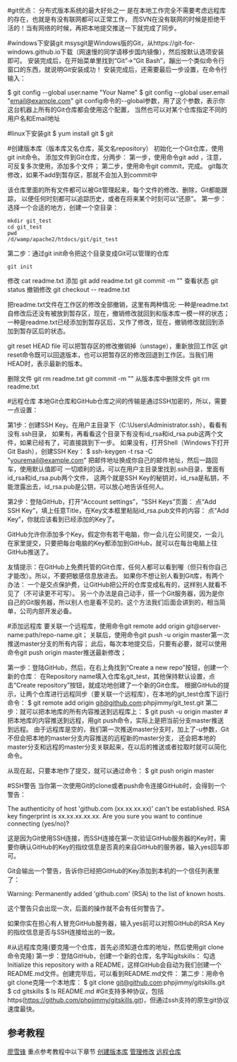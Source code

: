 #git优点：
分布式版本系统的最大好处之一
    是在本地工作完全不需要考虑远程库的存在，也就是有没有联网都可以正常工作，
    而SVN在没有联网的时候是拒绝干活的！当有网络的时候，再把本地提交推送一下就完成了同步。


#windows下安装git
msysgit是Windows版的Git，从https://git-for-windows.github.io下载（网速慢的同学请移步国内镜像），然后按默认选项安装即可。
安装完成后，在开始菜单里找到“Git”->“Git Bash”，蹦出一个类似命令行窗口的东西，就说明Git安装成功！
安装完成后，还需要最后一步设置，在命令行输入：

$ git config --global user.name "Your Name"
$ git config --global user.email "email@example.com"
git config命令的--global参数，用了这个参数，表示你这台机器上所有的Git仓库都会使用这个配置，
当然也可以对某个仓库指定不同的用户名和Email地址



#linux下安装git
$ yum install git
$ git 


#创建版本库（版本库又名仓库，英文名repository）
初始化一个Git仓库，使用git init命令。
添加文件到Git仓库，分两步：
    第一步，使用命令git add <file>，注意，可反复多次使用，添加多个文件；
    第二步，使用命令git commit，完成。
git每次修改，如果不add到暂存区，那就不会加入到commit中


该仓库里面的所有文件都可以被Git管理起来，每个文件的修改、删除，Git都能跟踪，
以便任何时刻都可以追踪历史，或者在将来某个时刻可以“还原”。
第一步：选择一个合适的地方，创建一个空目录：
```
mkdir git_test
cd git_test
pwd
/d/wamp/apache2/htdocs/git/git_test
```
第二步：通过git init命令把这个目录变成Git可以管理的仓库
```
git init

```
修改 cat readme.txt 
添加 git add readme.txt
     git commit -m ""
查看状态 git status
撤销修改 git checkout -- readme.txt

把readme.txt文件在工作区的修改全部撤销，这里有两种情况:
  一种是readme.txt自修改后还没有被放到暂存区，现在，撤销修改就回到和版本库一模一样的状态；
  一种是readme.txt已经添加到暂存区后，又作了修改，现在，撤销修改就回到添加到暂存区后的状态。

git reset HEAD file 可以把暂存区的修改撤销掉（unstage），重新放回工作区
git reset命令既可以回退版本，也可以把暂存区的修改回退到工作区。当我们用HEAD时，表示最新的版本。

删除文件 git rm readme.txt
        git commit -m ""
从版本库中删除文件 git rm readme.txt



#远程仓库
本地Git仓库和GitHub仓库之间的传输是通过SSH加密的，所以，需要一点设置：

第1步：创建SSH Key。在用户主目录下（C:\Users\Administrator\.ssh），看看有没有.ssh目录，
        如果有，再看看这个目录下有没有id_rsa和id_rsa.pub这两个文件，如果已经有了，可直接跳到下一步。
        如果没有，打开Shell（Windows下打开Git Bash），创建SSH Key：
        $ ssh-keygen -t rsa -C "youremail@example.com"
        把邮件地址换成你自己的邮件地址，然后一路回车，使用默认值即可
        一切顺利的话，可以在用户主目录里找到.ssh目录，里面有id_rsa和id_rsa.pub两个文件，
        这两个就是SSH Key的秘钥对，id_rsa是私钥，不能泄露出去，id_rsa.pub是公钥，可以放心地告诉任何人。

第2步：登陆GitHub，打开“Account settings”，“SSH Keys”页面：
       点“Add SSH Key”，填上任意Title，在Key文本框里粘贴id_rsa.pub文件的内容：
       点“Add Key”，你就应该看到已经添加的Key了。

GitHub允许你添加多个Key。假定你有若干电脑，你一会儿在公司提交，一会儿在家里提交，只要把每台电脑的Key都添加到GitHub，就可以在每台电脑上往GitHub推送了。

友情提示：在GitHub上免费托管的Git仓库，任何人都可以看到喔（但只有你自己才能改）。所以，不要把敏感信息放进去。
如果你不想让别人看到Git库，有两个办法：
              一个是交点保护费，让GitHub把公开的仓库变成私有的，这样别人就看不见了（不可读更不可写）。
             另一个办法是自己动手，搭一个Git服务器，因为是你自己的Git服务器，所以别人也是看不见的。这个方法我们后面会讲到的，相当简单，公司内部开发必备。


#添加远程库
要关联一个远程库，使用命令git remote add origin git@server-name:path/repo-name.git；
关联后，使用命令git push -u origin master第一次推送master分支的所有内容；
此后，每次本地提交后，只要有必要，就可以使用命令git push origin master推送最新修改；


第一步：登陆GitHub，然后，在右上角找到“Create a new repo”按钮，创建一个新的仓库：
在Repository name填入仓库名git_test，其他保持默认设置，点击“Create repository”按钮，就成功地创建了一个新的Git仓库。
根据GitHub的提示，让两个仓库进行远程同步（要关联一个远程库），在本地的git_test仓库下运行命令：
$ git remote add origin git@github.com:phpjimmy/git_test.git
第二步：就可以把本地库的所有内容推送到远程库上：
$ git push -u origin master
#把本地库的内容推送到远程，用git push命令，实际上是把当前分支master推送到远程。
由于远程库是空的，我们第一次推送master分支时，加上了-u参数，Git不但会把本地的master分支内容推送的远程新的master分支，
还会把本地的master分支和远程的master分支关联起来，在以后的推送或者拉取时就可以简化命令。

从现在起，只要本地作了提交，就可以通过命令：
$ git push origin master


#SSH警告
当你第一次使用Git的clone或者push命令连接GitHub时，会得到一个警告：

The authenticity of host 'github.com (xx.xx.xx.xx)' can't be established.
RSA key fingerprint is xx.xx.xx.xx.xx.
Are you sure you want to continue connecting (yes/no)?

这是因为Git使用SSH连接，而SSH连接在第一次验证GitHub服务器的Key时，需要你确认GitHub的Key的指纹信息是否真的来自GitHub的服务器，输入yes回车即可。

Git会输出一个警告，告诉你已经把GitHub的Key添加到本机的一个信任列表里了：

Warning: Permanently added 'github.com' (RSA) to the list of known hosts.

这个警告只会出现一次，后面的操作就不会有任何警告了。

如果你实在担心有人冒充GitHub服务器，输入yes前可以对照GitHub的RSA Key的指纹信息是否与SSH连接给出的一致。



#从远程库克隆(要克隆一个仓库，首先必须知道仓库的地址，然后使用git clone命令克隆)
第一步：登陆GitHub，创建一个新的仓库，名字叫gitskills：
       勾选Initialize this repository with a README，这样GitHub会自动为我们创建一个README.md文件。创建完毕后，可以看到README.md文件：
第二步：用命令git clone克隆一个本地库：
       $ git clone git@github.com:phpjimmy/gitskills.git
       $ cd gitskills
       $ ls
       README.md
#Git支持多种协议，包括https(https://github.com/phpjimmy/gitskills.git)，但通过ssh支持的原生git协议速度最快。


## 参考教程
[廖雪锋](http://www.liaoxuefeng.com/wiki/0013739516305929606dd18361248578c67b8067c8c017b000)
重点参考教程中以下章节
[创建版本库](http://www.liaoxuefeng.com/wiki/0013739516305929606dd18361248578c67b8067c8c017b000/0013743256916071d599b3aed534aaab22a0db6c4e07fd0000)
[管理修改](http://www.liaoxuefeng.com/wiki/0013739516305929606dd18361248578c67b8067c8c017b000/001374829472990293f16b45df14f35b94b3e8a026220c5000)
[远程仓库](http://www.liaoxuefeng.com/wiki/0013739516305929606dd18361248578c67b8067c8c017b000/001374385852170d9c7adf13c30429b9660d0eb689dd43a000)